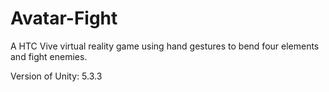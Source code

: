 # Avatar-Fight
A HTC Vive virtual reality game using hand gestures to bend four elements and fight enemies.

Version of Unity: 5.3.3
